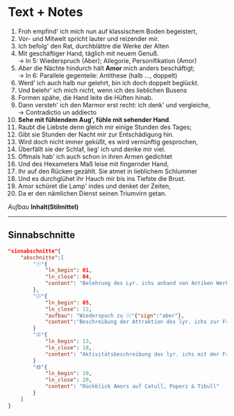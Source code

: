 # Text + Notes

01. Froh empfind' ich mich nun auf klassischem Boden begeistert,  
02. Vor- und Mitwelt spricht lauter und reizender mir.  
03. Ich befolg' den Rat, durchblättre die Werke der Alten  
04. Mit geschäftiger Hand, täglich mit neuem Genuß.  
-> ln 5: Wiederspruch (Aber); Allegorie, Personifikation (Amor)
05. *Aber* die Nächte hindurch hält **Amor** mich anders beschäftigt;  
-> ln 6: Parallele gegenteile: Antithese (halb ..., doppelt)
6. Werd' ich auch halb nur gelehrt, bin ich doch doppelt beglückt.  
7. Und belehr' ich mich nicht, wenn ich des lieblichen Busens  
8. Formen spähe, die Hand leite die Hüften hinab.  
9. Dann versteh' ich den Marmor erst recht: ich denk' und vergleiche,  
-> Contradictio un addiecto
10. **Sehe mit fühlendem Aug', fühle mit sehender Hand**.  
11. Raubt die Liebste denn gleich mir einige Stunden des Tages;  
12. Gibt sie Stunden der Nacht mir zur Entschädigung hin.  
13. Wird doch nicht immer geküßt, es wird vernünftig gesprochen,  
14. Überfällt sie der Schlaf, lieg' ich und denke mir viel.  
15. Oftmals hab' ich auch schon in ihren Armen gedichtet  
16. Und des Hexameters Maß leise mit fingernder Hand,  
17. Ihr auf den Rücken gezählt. Sie atmet in lieblichem Schlummer  
18. Und es durchglühet ihr Hauch mir bis ins Tiefste die Brust.  
19. Amor schüret die Lamp' indes und denket der Zeiten,  
20. Da er den nämlichen Dienst seinen Triumvirn getan.  

*Aufbau*
**Inhalt(Stilmittel)**

******

## Sinnabschnitte

```json
"sinnabschnitte"{
    "abschnitte":[
        "㊀"{
            "ln_begin": 01, 
            "ln_close": 04, 
            "content": "Belehrung des Lyr. ichs anhand von Antiken Werken"
        },
        "㊁"{
            "ln_begin": 05,
            "ln_close": 12,
            "aufbau": "Wiederspuch zu ㊀"{"sign":"aber"},
            "content":"Beschreibung der Attraktion des lyr. ichs zur Frau" 
        }
        "㊂"{
            "ln_begin": 13,
            "ln_close": 18,
            "content": "Aktivitätsbeschreibung des lyr. ichs mit der Frau"
        }
        "㊃"{
            "ln_begin": 19,
            "ln_close": 20,
            "content": "Rückblick Amors auf Catull, Poperz & Tibull"
        }
    ]
}
